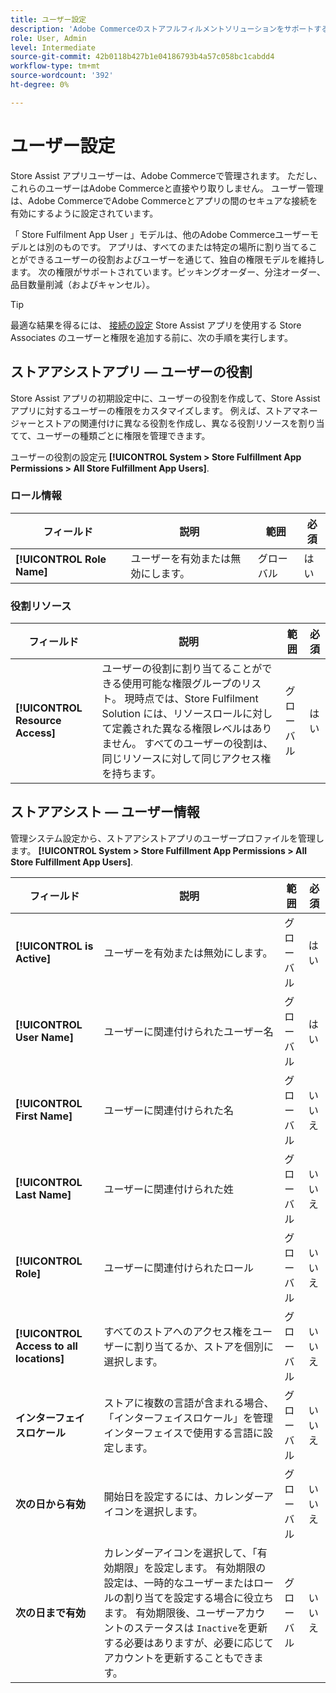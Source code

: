 ```yaml
---
title: ユーザー設定
description: 'Adobe Commerceのストアフルフィルメントソリューションをサポートするために、Inventory managementソースをマーチャントストアとして強化しました。 '
role: User, Admin
level: Intermediate
source-git-commit: 42b0118b427b1e04186793b4a57c058bc1cabdd4
workflow-type: tm+mt
source-wordcount: '392'
ht-degree: 0%

---
```



# ユーザー設定

Store Assist アプリユーザーは、Adobe Commerceで管理されます。 ただし、これらのユーザーはAdobe Commerceと直接やり取りしません。 ユーザー管理は、Adobe CommerceでAdobe Commerceとアプリの間のセキュアな接続を有効にするように設定されています。

「 Store Fulfilment App User 」モデルは、他のAdobe Commerceユーザーモデルとは別のものです。 アプリは、すべてのまたは特定の場所に割り当てることができるユーザーの役割およびユーザーを通じて、独自の権限モデルを維持します。 次の権限がサポートされています。ピッキングオーダー、分注オーダー、品目数量削減（およびキャンセル）。

>[!TIP]
>
>最適な結果を得るには、 [接続の設定](connect-set-up-service.md) Store Assist アプリを使用する Store Associates のユーザーと権限を追加する前に、次の手順を実行します。

## ストアアシストアプリ — ユーザーの役割

Store Assist アプリの初期設定中に、ユーザーの役割を作成して、Store Assist アプリに対するユーザーの権限をカスタマイズします。 例えば、ストアマネージャーとストアの関連付けに異なる役割を作成し、異なる役割リソースを割り当てて、ユーザーの種類ごとに権限を管理できます。

ユーザーの役割の設定元 **[!UICONTROL System > Store Fulfillment App Permissions > All Store Fulfillment App Users]**.

### ロール情報

| **フィールド** | **説明** | **範囲** | **必須** |
|----------------------------|-------------------------|-----------|--------------|
| **[!UICONTROL Role Name]** | ユーザーを有効または無効にします。 | グローバル | はい |

### 役割リソース

| **フィールド** | **説明** | **範囲** | **必須** |
|----------------------------------|--------------------------------------------------------------------------------------------------------------------------------------------------------------------------------------------------------------------------------------------|-----------|--------------|
| **[!UICONTROL Resource Access]** | ユーザーの役割に割り当てることができる使用可能な権限グループのリスト。 現時点では、Store Fulfilment Solution には、リソースロールに対して定義された異なる権限レベルはありません。 すべてのユーザーの役割は、同じリソースに対して同じアクセス権を持ちます。 | グローバル | はい |

## ストアアシスト — ユーザー情報

管理システム設定から、ストアアシストアプリのユーザープロファイルを管理します。  **[!UICONTROL System > Store Fulfillment App Permissions > All Store Fulfillment App Users]**.

| **フィールド** | **説明** | **範囲** | **必須** |
|------------------------------------------|-------------------------------------------------------------------------------------------------------------------------------------------------------------------------------------------------------------------------------------------------------------------------|-----------|--------------|
| **[!UICONTROL is Active]** | ユーザーを有効または無効にします。 | グローバル | はい |
| **[!UICONTROL User Name]** | ユーザーに関連付けられたユーザー名 | グローバル | はい |
| **[!UICONTROL First Name]** | ユーザーに関連付けられた名 | グローバル | いいえ |
| **[!UICONTROL Last Name]** | ユーザーに関連付けられた姓 | グローバル | いいえ |
| **[!UICONTROL Role]** | ユーザーに関連付けられたロール | グローバル | いいえ |
| **[!UICONTROL Access to all locations]** | すべてのストアへのアクセス権をユーザーに割り当てるか、ストアを個別に選択します。 | グローバル | いいえ |
| **インターフェイスロケール** | ストアに複数の言語が含まれる場合、「インターフェイスロケール」を管理インターフェイスで使用する言語に設定します。 | グローバル | いいえ |
| **次の日から有効** | 開始日を設定するには、カレンダーアイコンを選択します。 | グローバル | いいえ |
| **次の日まで有効** | カレンダーアイコンを選択して、「有効期限」を設定します。 有効期限の設定は、一時的なユーザーまたはロールの割り当てを設定する場合に役立ちます。 有効期限後、ユーザーアカウントのステータスは `Inactive`を更新する必要はありますが、必要に応じてアカウントを更新することもできます。 | グローバル | いいえ |
